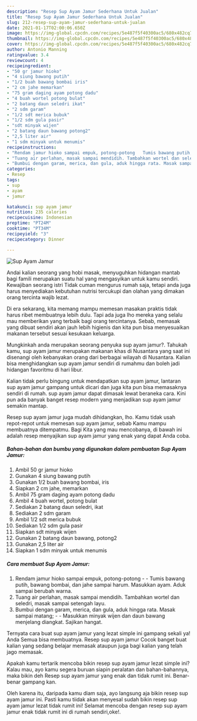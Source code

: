 ```yaml
---
description: "Resep Sup Ayam Jamur Sederhana Untuk Jualan"
title: "Resep Sup Ayam Jamur Sederhana Untuk Jualan"
slug: 212-resep-sup-ayam-jamur-sederhana-untuk-jualan
date: 2021-01-17T02:00:06.650Z
image: https://img-global.cpcdn.com/recipes/5e487f5f40300ac5/680x482cq70/sup-ayam-jamur-foto-resep-utama.jpg
thumbnail: https://img-global.cpcdn.com/recipes/5e487f5f40300ac5/680x482cq70/sup-ayam-jamur-foto-resep-utama.jpg
cover: https://img-global.cpcdn.com/recipes/5e487f5f40300ac5/680x482cq70/sup-ayam-jamur-foto-resep-utama.jpg
author: Antonio Manning
ratingvalue: 3.4
reviewcount: 4
recipeingredient:
- "50 gr jamur hioko"
- "4 siung bawang putih"
- "1/2 buah bawang bombai iris"
- "2 cm jahe memarkan"
- "75 gram daging ayam potong dadu"
- "4 buah wortel potong bulat"
- "2 batang daun seledri ikat"
- "2 sdm garam"
- "1/2 sdt merica bubuk"
- "1/2 sdm gula pasir"
- "sdt minyak wijen"
- "2 batang daun bawang potong2"
- "2,5 liter air"
- "1 sdm minyak untuk menumis"
recipeinstructions:
- "Rendam jamur hioko sampai empuk, potong-potong   Tumis bawang putih, bawang bombai, dan jahe sampai harum. Masukkan ayam. Aduk sampai berubah warna."
- "Tuang air perlahan, masak sampai mendidih. Tambahkan wortel dan seledri, masak sampai setengah layu."
- "Bumbui dengan garam, merica, dan gula, aduk hingga rata. Masak sampai matang;  Masukkan minyak wijen dan daun bawang menjelang diangkat. Sajikan hangat."
categories:
- Resep
tags:
- sup
- ayam
- jamur

katakunci: sup ayam jamur 
nutrition: 235 calories
recipecuisine: Indonesian
preptime: "PT24M"
cooktime: "PT34M"
recipeyield: "3"
recipecategory: Dinner

---
```



![Sup Ayam Jamur](https://img-global.cpcdn.com/recipes/5e487f5f40300ac5/680x482cq70/sup-ayam-jamur-foto-resep-utama.jpg)

Andai kalian seorang yang hobi masak, menyuguhkan hidangan mantab bagi famili merupakan suatu hal yang mengasyikan untuk kamu sendiri. Kewajiban seorang istri Tidak cuman mengurus rumah saja, tetapi anda juga harus menyediakan kebutuhan nutrisi tercukupi dan olahan yang dimakan orang tercinta wajib lezat.

Di era  sekarang, kita memang mampu memesan masakan praktis tidak harus ribet membuatnya lebih dulu. Tapi ada juga lho mereka yang selalu mau memberikan yang terbaik bagi orang tercintanya. Sebab, memasak yang dibuat sendiri akan jauh lebih higienis dan kita pun bisa menyesuaikan makanan tersebut sesuai kesukaan keluarga. 



Mungkinkah anda merupakan seorang penyuka sup ayam jamur?. Tahukah kamu, sup ayam jamur merupakan makanan khas di Nusantara yang saat ini disenangi oleh kebanyakan orang dari berbagai wilayah di Nusantara. Kalian bisa menghidangkan sup ayam jamur sendiri di rumahmu dan boleh jadi hidangan favoritmu di hari libur.

Kalian tidak perlu bingung untuk mendapatkan sup ayam jamur, lantaran sup ayam jamur gampang untuk dicari dan juga kita pun bisa memasaknya sendiri di rumah. sup ayam jamur dapat dimasak lewat beraneka cara. Kini pun ada banyak banget resep modern yang menjadikan sup ayam jamur semakin mantap.

Resep sup ayam jamur juga mudah dihidangkan, lho. Kamu tidak usah repot-repot untuk memesan sup ayam jamur, sebab Kamu mampu membuatnya ditempatmu. Bagi Kita yang mau mencobanya, di bawah ini adalah resep menyajikan sup ayam jamur yang enak yang dapat Anda coba.

<!--inarticleads1-->

##### Bahan-bahan dan bumbu yang digunakan dalam pembuatan Sup Ayam Jamur:

1. Ambil 50 gr jamur hioko
1. Gunakan 4 siung bawang putih
1. Gunakan 1/2 buah bawang bombai, iris
1. Siapkan 2 cm jahe, memarkan
1. Ambil 75 gram daging ayam potong dadu
1. Ambil 4 buah wortel, potong bulat
1. Sediakan 2 batang daun seledri, ikat
1. Sediakan 2 sdm garam
1. Ambil 1/2 sdt merica bubuk
1. Sediakan 1/2 sdm gula pasir
1. Siapkan sdt minyak wijen
1. Gunakan 2 batang daun bawang, potong2
1. Gunakan 2,5 liter air
1. Siapkan 1 sdm minyak untuk menumis




<!--inarticleads2-->

##### Cara membuat Sup Ayam Jamur:

1. Rendam jamur hioko sampai empuk, potong-potong  -  - Tumis bawang putih, bawang bombai, dan jahe sampai harum. Masukkan ayam. Aduk sampai berubah warna.
1. Tuang air perlahan, masak sampai mendidih. Tambahkan wortel dan seledri, masak sampai setengah layu.
1. Bumbui dengan garam, merica, dan gula, aduk hingga rata. Masak sampai matang; -  - Masukkan minyak wijen dan daun bawang menjelang diangkat. Sajikan hangat.




Ternyata cara buat sup ayam jamur yang lezat simple ini gampang sekali ya! Anda Semua bisa membuatnya. Resep sup ayam jamur Cocok banget buat kalian yang sedang belajar memasak ataupun juga bagi kalian yang telah jago memasak.

Apakah kamu tertarik mencoba bikin resep sup ayam jamur lezat simple ini? Kalau mau, ayo kamu segera buruan siapin peralatan dan bahan-bahannya, maka bikin deh Resep sup ayam jamur yang enak dan tidak rumit ini. Benar-benar gampang kan. 

Oleh karena itu, daripada kamu diam saja, ayo langsung aja bikin resep sup ayam jamur ini. Pasti kamu tiidak akan menyesal sudah bikin resep sup ayam jamur lezat tidak rumit ini! Selamat mencoba dengan resep sup ayam jamur enak tidak rumit ini di rumah sendiri,oke!.

